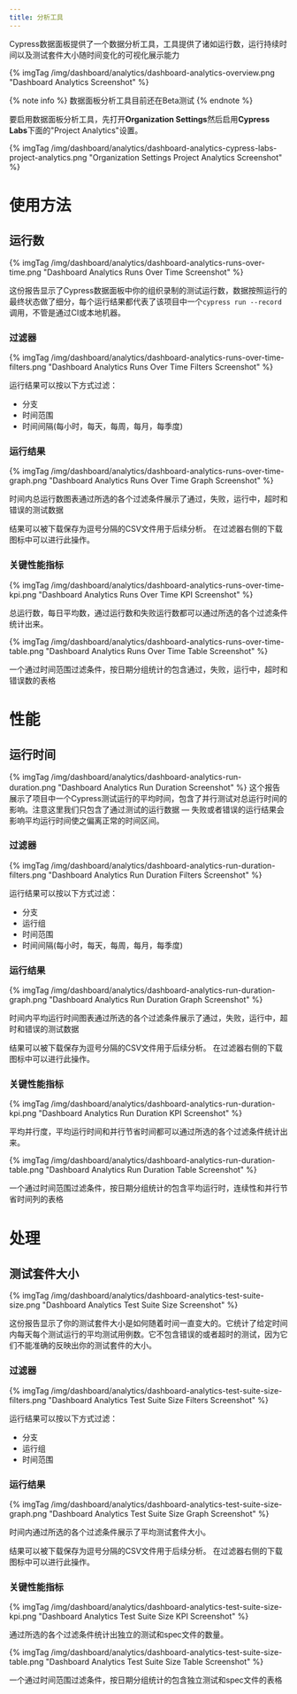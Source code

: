```yaml
---
title: 分析工具
---
```

Cypress数据面板提供了一个数据分析工具，工具提供了诸如运行数，运行持续时间以及测试套件大小随时间变化的可视化展示能力

{% imgTag /img/dashboard/analytics/dashboard-analytics-overview.png "Dashboard Analytics Screenshot" %}

{% note info %}
数据面板分析工具目前还在Beta测试
{% endnote %}

要启用数据面板分析工具，先打开**Organization Settings**然后启用**Cypress Labs**下面的"Project Analytics"设置。

{% imgTag /img/dashboard/analytics/dashboard-analytics-cypress-labs-project-analytics.png "Organization Settings Project Analytics Screenshot" %}

# 使用方法

## 运行数

{% imgTag /img/dashboard/analytics/dashboard-analytics-runs-over-time.png "Dashboard Analytics Runs Over Time Screenshot" %}

这份报告显示了Cypress数据面板中你的组织录制的测试运行数，数据按照运行的最终状态做了细分，每个运行结果都代表了该项目中一个`cypress run --record`调用，不管是通过CI或本地机器。

### 过滤器

{% imgTag /img/dashboard/analytics/dashboard-analytics-runs-over-time-filters.png "Dashboard Analytics Runs Over Time Filters Screenshot" %}

运行结果可以按以下方式过滤：

- 分支
- 时间范围
- 时间间隔(每小时，每天，每周，每月，每季度)

### 运行结果

{% imgTag /img/dashboard/analytics/dashboard-analytics-runs-over-time-graph.png "Dashboard Analytics Runs Over Time Graph Screenshot" %}

时间内总运行数图表通过所选的各个过滤条件展示了通过，失败，运行中，超时和错误的测试数据

结果可以被下载保存为逗号分隔的CSV文件用于后续分析。
在过滤器右侧的下载图标中可以进行此操作。

### 关键性能指标

{% imgTag /img/dashboard/analytics/dashboard-analytics-runs-over-time-kpi.png "Dashboard Analytics Runs Over Time KPI Screenshot" %}

总运行数，每日平均数，通过运行数和失败运行数都可以通过所选的各个过滤条件统计出来。

{% imgTag /img/dashboard/analytics/dashboard-analytics-runs-over-time-table.png "Dashboard Analytics Runs Over Time Table Screenshot" %}

一个通过时间范围过滤条件，按日期分组统计的包含通过，失败，运行中，超时和错误数的表格

# 性能

## 运行时间

{% imgTag /img/dashboard/analytics/dashboard-analytics-run-duration.png "Dashboard Analytics Run Duration Screenshot" %}
这个报告展示了项目中一个Cypress测试运行的平均时间，包含了并行测试对总运行时间的影响。注意这里我们只包含了通过测试的运行数据 — 失败或者错误的运行结果会影响平均运行时间使之偏离正常的时间区间。

### 过滤器

{% imgTag /img/dashboard/analytics/dashboard-analytics-run-duration-filters.png "Dashboard Analytics Run Duration Filters Screenshot" %}

运行结果可以按以下方式过滤：

- 分支
- 运行组
- 时间范围
- 时间间隔(每小时，每天，每周，每月，每季度)

### 运行结果

{% imgTag /img/dashboard/analytics/dashboard-analytics-run-duration-graph.png "Dashboard Analytics Run Duration Graph Screenshot" %}

时间内平均运行时间图表通过所选的各个过滤条件展示了通过，失败，运行中，超时和错误的测试数据

结果可以被下载保存为逗号分隔的CSV文件用于后续分析。
在过滤器右侧的下载图标中可以进行此操作。

### 关键性能指标

{% imgTag /img/dashboard/analytics/dashboard-analytics-run-duration-kpi.png "Dashboard Analytics Run Duration KPI Screenshot" %}

平均并行度，平均运行时间和并行节省时间都可以通过所选的各个过滤条件统计出来。

{% imgTag /img/dashboard/analytics/dashboard-analytics-run-duration-table.png "Dashboard Analytics Run Duration Table Screenshot" %}

一个通过时间范围过滤条件，按日期分组统计的包含平均运行时，连续性和并行节省时间列的表格

# 处理

## 测试套件大小

{% imgTag /img/dashboard/analytics/dashboard-analytics-test-suite-size.png "Dashboard Analytics Test Suite Size Screenshot" %}

这份报告显示了你的测试套件大小是如何随着时间一直变大的。它统计了给定时间内每天每个测试运行的平均测试用例数。它不包含错误的或者超时的测试，因为它们不能准确的反映出你的测试套件的大小。

### 过滤器

{% imgTag /img/dashboard/analytics/dashboard-analytics-test-suite-size-filters.png "Dashboard Analytics Test Suite Size Filters Screenshot" %}

运行结果可以按以下方式过滤：

- 分支
- 运行组
- 时间范围

### 运行结果

{% imgTag /img/dashboard/analytics/dashboard-analytics-test-suite-size-graph.png "Dashboard Analytics Test Suite Size Graph Screenshot" %}

时间内通过所选的各个过滤条件展示了平均测试套件大小。

结果可以被下载保存为逗号分隔的CSV文件用于后续分析。
在过滤器右侧的下载图标中可以进行此操作。

### 关键性能指标

{% imgTag /img/dashboard/analytics/dashboard-analytics-test-suite-size-kpi.png "Dashboard Analytics Test Suite Size KPI Screenshot" %}

通过所选的各个过滤条件统计出独立的测试和spec文件的数量。

{% imgTag /img/dashboard/analytics/dashboard-analytics-test-suite-size-table.png "Dashboard Analytics Test Suite Size Table Screenshot" %}

一个通过时间范围过滤条件，按日期分组统计的包含独立测试和spec文件的表格
